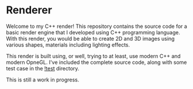 # Renderer
Welcome to my C++ render! This repository contains the source code for a 
basic render engine that I developed using C++ programming language. 
With this render, you would be able to create 2D and 3D images using 
various shapes, materials including lighting effects.

This render is built using, or well, trying to at least, use modern C++ and 
modern OpneGL. I've included the complete source code, along with some test 
case in the [!test](/test) directory.

This is still a work in progress.
